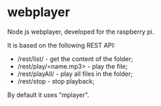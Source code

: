 webplayer
=========

Node js webplayer, developed for the raspberry pi.

It is based on the following REST API:

* /rest/list/<folder name> - get the content of the folder;
* /rest/play/<name.mp3>    - play the file;
* /rest/playAll/<folder>   - play all files in the folder;
* /rest/stop               - stop playback;

By default it uses "mplayer".
